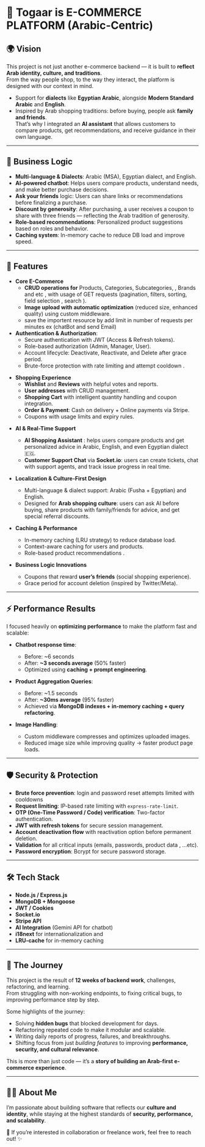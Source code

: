 # 🛒 Togaar is E-COMMERCE PLATFORM (Arabic-Centric)

## 🌍 Vision

This project is not just another e-commerce backend — it is built to **reflect Arab identity, culture, and traditions**.  
From the way people shop, to the way they interact, the platform is designed with our context in mind.

- Support for **dialects** like **Egyptian Arabic**, alongside **Modern Standard Arabic** and **English**.
- Inspired by Arab shopping traditions: before buying, people ask **family and friends**.  
  That’s why I integrated an **AI assistant** that allows customers to compare products, get recommendations, and receive guidance in their own language.

---

## 🧩 Business Logic

- **Multi-language & Dialects**: Arabic (MSA), Egyptian dialect, and English.
- **AI-powered chatbot**: Helps users compare products, understand needs, and make better purchase decisions.
- **Ask your friends** logic: Users can share links or recommendations before finalizing a purchase.
- **Discount by generosity**: After purchasing, a user receives a coupon to share with three friends — reflecting the Arab tradition of generosity.
- **Role-based recommendations**: Personalized product suggestions based on roles and behavior.
- **Caching system**: In-memory cache to reduce DB load and improve speed.

---

## 🚀 Features

- **Core E-Commerce**
  - **CRUD operations for** Products, Categories, Subcategories, , Brands and etc , with usage of GET requests (pagination, filters, sorting, field selection , search ).
  - **Image upload with automatic optimization** (reduced size, enhanced quality) using custom middleware.
  - save the importent resource by add limit in number of requests per minutes ex (chatBot and send Email)
- **Authentication & Authorization**:
  - Secure authentication with JWT (Access & Refresh tokens).
  - Role-based authorization (Admin, Manager, User).
  - Account lifecycle: Deactivate, Reactivate, and Delete after grace period.
  - Brute-force protection with rate limiting and attempt cooldown .
  

* **Shopping Experience**
  - **Wishlist** and **Reviews** with helpful votes and reports.
  - **User addresses** with CRUD management.
  - **Shopping Cart** with intelligent quantity handling and coupon integration.
  - **Order & Payment**: Cash on delivery + Online payments via Stripe.
  - Coupons with usage limits and expiry rules.

- **AI & Real-Time Support**
  - **AI Shopping Assistant** : helps users compare products and get personalized advice in Arabic, English, and even Egyptian dialect 🇪🇬.
  - **Customer Support Chat** via **Socket.io**: users can create tickets, chat with support agents, and track issue progress in real time.

- **Localization & Culture-First Design**
  - Multi-language & dialect support: Arabic (Fusha + Egyptian) and English.
  - Designed for **Arab shopping culture**: users can ask AI before buying, share products with family/friends for advice, and get special referral discounts.

- **Caching & Performance**
  - In-memory caching (LRU strategy) to reduce database load.
  - Context-aware caching for users and products.
  - Role-based product recommendations .

- **Business Logic Innovations**
  - Coupons that reward **user’s friends** (social shopping experience).
  - Grace period for account deletion (inspired by Twitter/Meta).

---

## ⚡ Performance Results

I focused heavily on **optimizing performance** to make the platform fast and scalable:

- **Chatbot response time**:
  - Before: ~6 seconds
  - After: **~3 seconds average** (50% faster)
  - Optimized using **caching + prompt engineering**.

- **Product Aggregation Queries**:
  - Before: ~1.5 seconds
  - After: **~30ms average** (95% faster)
  - Achieved via **MongoDB indexes + in-memory caching + query refactoring**.

- **Image Handling**:
  - Custom middleware compresses and optimizes uploaded images.
  - Reduced image size while improving quality → faster product page loads.

---

## 🛡️ Security & Protection

- **Brute force prevention**: login and password reset attempts limited with cooldowns
- **Request limiting**: IP-based rate limiting with `express-rate-limit`.
- **OTP  (One-Time Password / Code) verification**: Two-factor authentication.
- **JWT with refresh tokens** for secure session management.
- **Account deactivation flow** with reactivation option before permanent deletion.
- **Validation** for all critical inputs (emails, passwords, product data , ...etc).
- **Password encryption**: Bcrypt for secure password storage.

---

## 🛠️ Tech Stack

- **Node.js / Express.js**
- **MongoDB + Mongoose**
- **JWT / Cookies**
- **Socket.io**
- **Stripe API**
- **AI Integration** (Gemini API for chatbot)
- **i18next** for internationalization and
- **LRU-cache** for in-memory caching

---

## 📖 The Journey

This project is the result of **12 weeks of backend work**, challenges, refactoring, and learning.  
From struggling with non-working endpoints, to fixing critical bugs, to improving performance step by step.

Some highlights of the journey:

- Solving **hidden bugs** that blocked development for days.
- Refactoring repeated code to make it modular and scalable.
- Writing daily reports of progress, failures, and breakthroughs.
- Shifting focus from just _building features_ to improving **performance, security, and cultural relevance**.

This is more than just code — it’s a **story of building an Arab-first e-commerce experience**.

---

## 👨‍💻 About Me

I’m passionate about building software that reflects our **culture and identity**, while staying at the highest standards of **security, performance, and scalability**.

📩 If you’re interested in collaboration or freelance work, feel free to reach out! ✨
